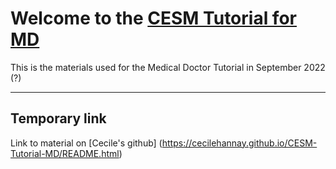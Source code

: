 
# Welcome to the [CESM Tutorial for MD](https://ncar.github.io/CESM-Tutorial-MD/README.html)

This is the materials used for the Medical Doctor Tutorial in September 2022 (?)
<br>

___


## Temporary link 

Link to material on [Cecile's github]
(https://cecilehannay.github.io/CESM-Tutorial-MD/README.html)

<div>

